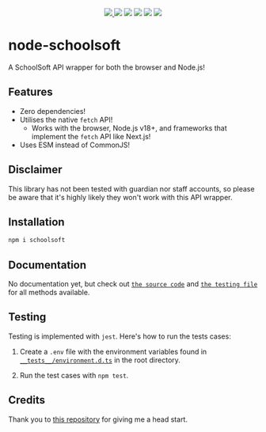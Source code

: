 <div align="center">
  <a href="https://www.npmjs.com/package/schoolsoft">
    <img src="https://img.shields.io/npm/v/schoolsoft" />
  </a>
  <img src="https://img.shields.io/npm/l/schoolsoft" />
  <img src="https://img.shields.io/node/v/schoolsoft?color=orange" />
  <img src="https://img.shields.io/npm/dw/schoolsoft" />
  <img src="https://img.shields.io/npm/types/schoolsoft" />
  <img src="https://img.shields.io/github/commit-activity/m/CarelessInternet/node-schoolsoft?color=red" />
</div>

# node-schoolsoft

A SchoolSoft API wrapper for both the browser and Node.js!

## Features

* Zero dependencies!
* Utilises the native `fetch` API!
  * Works with the browser, Node.js v18+, and frameworks that implement the `fetch` API like Next.js!
* Uses ESM instead of CommonJS!

## Disclaimer

This library has not been tested with guardian nor staff accounts, so please be aware that it's highly likely they won't work with this API wrapper.

## Installation

```bash
npm i schoolsoft
```

## Documentation

No documentation yet, but check out [`the source code`](src/index.ts) and [`the testing file`](__tests__/instance/SchoolSoft.Test.ts) for all methods available.

## Testing

Testing is implemented with `jest`. Here's how to run the tests cases:

1. Create a `.env` file with the environment variables found in [`__tests__/environment.d.ts`](__tests__/environment.d.ts) in the root directory.

2. Run the test cases with `npm test`.

## Credits

Thank you to [this repository](https://github.com/Blatzar/schoolsoft-api-app) for giving me a head start.
